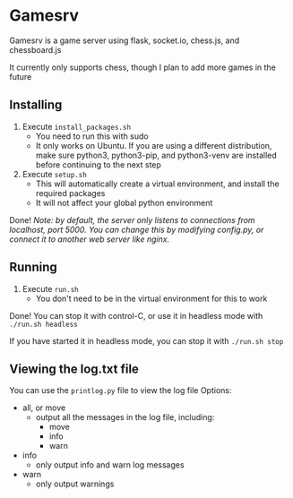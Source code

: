 # Gamesrv

Gamesrv is a game server using flask, socket.io, chess.js, and chessboard.js

It currently only supports chess, though I plan to add more games in the future

## Installing

1. Execute `install_packages.sh`
    - You need to run this with sudo
    - It only works on Ubuntu.  If you are using a different distribution, make sure python3, python3-pip, and python3-venv are installed before continuing to the next step
2. Execute `setup.sh`
    - This will automatically create a virtual environment, and install the required packages
    - It will not affect your global python environment

Done!
*Note: by default, the server only listens to connections from localhost, port 5000.  You can change this by modifying config.py, or connect it to another web server like nginx.*

## Running

1. Execute `run.sh`
    - You don't need to be in the virtual environment for this to work

Done!
You can stop it with control-C, or use it in headless mode with `./run.sh headless`

If you have started it in headless mode, you can stop it with `./run.sh stop`

## Viewing the log.txt file

You can use the `printlog.py` file to view the log file
Options:
- all, or move
    - output all the messages in the log file, including:
        - move
        - info
        - warn
- info
    - only output info and warn log messages
- warn
    - only output warnings